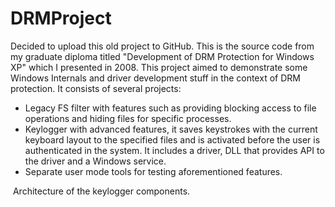 # DRMProject
Decided to upload this old project to GitHub. This is the source code from my graduate diploma titled "Development of DRM Protection for Windows XP" which I presented in 2008. This project aimed to demonstrate some Windows Internals and driver development stuff in the context of DRM protection. It consists of several projects:
* Legacy FS filter with features such as providing blocking access to file operations and hiding files for specific processes.
* Keylogger with advanced features, it saves keystrokes with the current keyboard layout to the specified files and is activated before the user is authenticated in the system. It includes a driver, DLL that provides API to the driver and a Windows service.
* Separate user mode tools for testing aforementioned features.
<picture>
  <img alt="" src="http://artemonsecurity.com/kbd1.png">
  Architecture of the keylogger components.
</picture>
